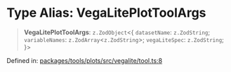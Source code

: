 # Type Alias: VegaLitePlotToolArgs

> **VegaLitePlotToolArgs**: `z.ZodObject`\<\{ `datasetName`: `z.ZodString`; `variableNames`: `z.ZodArray`\<`z.ZodString`\>; `vegaLiteSpec`: `z.ZodString`; \}\>

Defined in: [packages/tools/plots/src/vegalite/tool.ts:8](https://github.com/GeoDaCenter/openassistant/blob/0a6a7e7306d75a25dc968b3117f04cb7bd613bec/packages/tools/plots/src/vegalite/tool.ts#L8)
